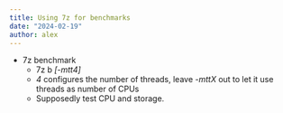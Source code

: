 ```yaml
---
title: Using 7z for benchmarks
date: "2024-02-19"
author: alex
---
```

- 7z benchmark
  - 7z b _[-mtt4]_
  - _4_ configures the number of threads, leave _-mttX_ out to let it use threads as
    number of CPUs
  - Supposedly test CPU and storage.